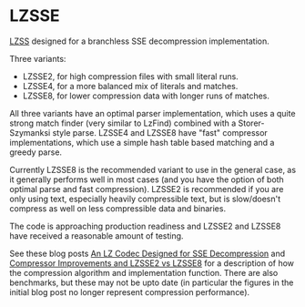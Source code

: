 # LZSSE
[LZSS](https://en.wikipedia.org/wiki/Lempel%E2%80%93Ziv%E2%80%93Storer%E2%80%93Szymanski) designed for a branchless SSE decompression implementation.

Three variants:
- LZSSE2, for high compression files with small literal runs.
- LZSSE4, for a more balanced mix of literals and matches.
- LZSSE8, for lower compression data with longer runs of matches.

All three variants have an optimal parser implementation, which uses a quite strong match finder (very similar to LzFind) combined with a Storer-Szymanksi style parse. LZSSE4 and LZSSE8 have "fast" compressor implementations, which use a simple hash table based matching and a greedy parse.

Currently LZSSE8 is the recommended variant to use in the general case, as it generally performs well in most cases (and you have the option of both optimal parse and fast compression). LZSSE2 is recommended if you are only using text, especially heavily compressible text, but is slow/doesn't compress as well on less compressible data and binaries.

The code is approaching production readiness and LZSSE2 and LZSSE8 have received a reasonable amount of testing.

See these blog posts [An LZ Codec Designed for SSE Decompression](http://conorstokes.github.io/compression/2016/02/15/an-LZ-codec-designed-for-SSE-decompression) and [Compressor Improvements and LZSSE2 vs LZSSE8](http://conorstokes.github.io/compression/2016/02/24/compressor-improvements-and-lzsse2-vs-lzsse8) for a description of how the compression algorithm and implementation function. There are also benchmarks, but these may not be upto date (in particular the figures in the initial blog post no longer represent compression performance).
